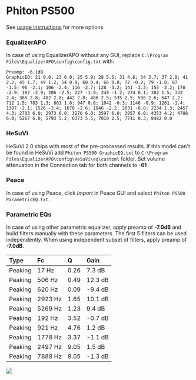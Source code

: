# Phiton PS500
See [usage instructions](https://github.com/jaakkopasanen/AutoEq#usage) for more options.

### EqualizerAPO
In case of using EqualizerAPO without any GUI, replace `C:\Program Files\EqualizerAPO\config\config.txt`
with:
```
Preamp: -6.1dB
GraphicEQ: 21 0.0; 23 6.0; 25 5.9; 28 5.5; 31 4.6; 34 3.7; 37 2.9; 41 2.2; 45 1.7; 49 1.2; 54 0.9; 60 0.4; 66 0.0; 72 -0.2; 79 -1.0; 87 -1.5; 96 -2.1; 106 -2.4; 116 -2.7; 128 -3.2; 141 -3.3; 155 -3.2; 170 -2.9; 187 -2.9; 206 -2.5; 227 -1.9; 249 -1.2; 274 0.1; 302 1.5; 332 2.4; 365 2.8; 402 2.8; 442 2.8; 486 2.5; 535 2.5; 588 2.6; 647 2.2; 712 1.5; 783 1.3; 861 1.6; 947 0.6; 1042 -0.3; 1146 -0.9; 1261 -1.4; 1387 -2.1; 1526 -2.4; 1678 -2.6; 1846 -2.2; 2031 -0.8; 2234 1.3; 2457 4.3; 2703 6.0; 2973 6.0; 3270 6.0; 3597 6.0; 3957 6.0; 4353 4.2; 4788 6.0; 5267 6.0; 5793 5.2; 6373 5.5; 7010 2.5; 7711 0.3; 8482 0.0
```

### HeSuVi
HeSuVi 2.0 ships with most of the pre-processed results. If this model can't be found in HeSuVi add
`Phiton PS500 GraphicEQ.txt` to `C:\Program Files\EqualizerAPO\config\HeSuVi\eq\custom\` folder.
Set volume attenuation in the Connection tab for both channels to **-61**

### Peace
In case of using Peace, click *Import* in Peace GUI and select `Phiton PS500 ParametricEQ.txt`.

### Parametric EQs
In case of using other parametric equalizer, apply preamp of **-7.0dB** and build filters manually
with these parameters. The first 5 filters can be used independently.
When using independent subset of filters, apply preamp of **-7.0dB**.

| Type    | Fc      |    Q | Gain    |
|:--------|:--------|:-----|:--------|
| Peaking | 17 Hz   | 0.26 | 7.3 dB  |
| Peaking | 506 Hz  | 0.49 | 12.3 dB |
| Peaking | 620 Hz  | 0.09 | -9.4 dB |
| Peaking | 2923 Hz | 1.65 | 10.1 dB |
| Peaking | 5269 Hz | 1.23 | 9.4 dB  |
| Peaking | 192 Hz  | 3.52 | -0.7 dB |
| Peaking | 921 Hz  | 4.76 | 1.2 dB  |
| Peaking | 1778 Hz | 3.37 | -1.1 dB |
| Peaking | 2497 Hz | 9.05 | 1.5 dB  |
| Peaking | 7888 Hz | 8.05 | -1.3 dB |

![](https://raw.githubusercontent.com/jaakkopasanen/AutoEq/master/results/innerfidelity/sbaf-serious/Phiton%20PS500/Phiton%20PS500.png)